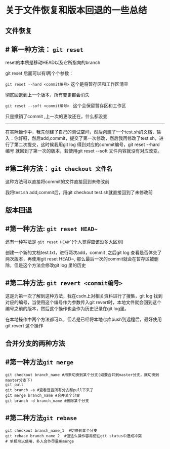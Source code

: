# 关于文件恢复和版本回退的一些总结

## 文件恢复

## # 第一种方法： `git reset `

reset的本质是移动HEAD以及它所指向的branch

git reset 后面可以有l两个个参数：

`git reset --hard <commit编号>`  这个是将暂存区和工作区清空 

彻底回退到上一个版本，所有变更都会消失

`git reset --soft <commit编号> ` 这个会保留暂存区和工作区

只是撤销了commit ,上一次的更改还在，什么都没变

---

在实际操作中，我先创建了自己的测试空间，然后创建了一个test.sh的文档，输入：你好呀，然后add,commit，提交了第一次修改，然后我再修改了test.sh，进行了第二次提交，这时候我用git log 得到对应的commit编号，git reset --hard 编号 就回到了第一次的版本，若使用git reset --soft 文件内容就没有对应改变。

## #第二种方法： `git checkout 文件名`

这种方法可以直接将commit的文件直接回到未修改前

我将test.sh add,commit后，用git checkout test.sh就直接回到了未修改前

## 版本回退

## #第一种方法: `git reset HEAD~`

还有一种写法是 `git reset HEAD^`(个人觉得应该没多大区别)

创建一个新的文档test.txt，进行两次add，commit ,之后git log 查看是否体交了两次版本，再使用git reset HEAD~,·那么最后一次的commit就会在暂存区被删除，但是这个方法会修改git log 里的历史

## #第二种方法: `git revert <commit编号>`

这是为第一次了解到这种方法，我在csdn上对相关资料进行了搜集，git log 找到对应的编号，当使用这个编号作为参数传入git revert时，本地文件就会回到这个编号之前的版本，然后这个操作也会作为历史记录在git log里。

在本地操作中两个方法都可以，但若是已经将本地仓库push到远程后，最好使用git revert 这个操作

## 合并分支的两种方法

## #第一种方法`git merge`

```shell
git checkout branch_name #用来切换到某个分支(如要合并到master分支，就切换到master分支下)
git pull
git branch -a #查看是否所有分支都pull下来了
git merge branch_name #合并某个分支
git branch -d branch_name #删除某个分支
```

## #第二种方法`git rebase`

```shell
git checkout branch_name_1  #切换到某个分支
git rebase branch_name_2  #但这么操作容易使在git status中造成冲突
# 单机可以使用，多人合作尽量用merge 
```

